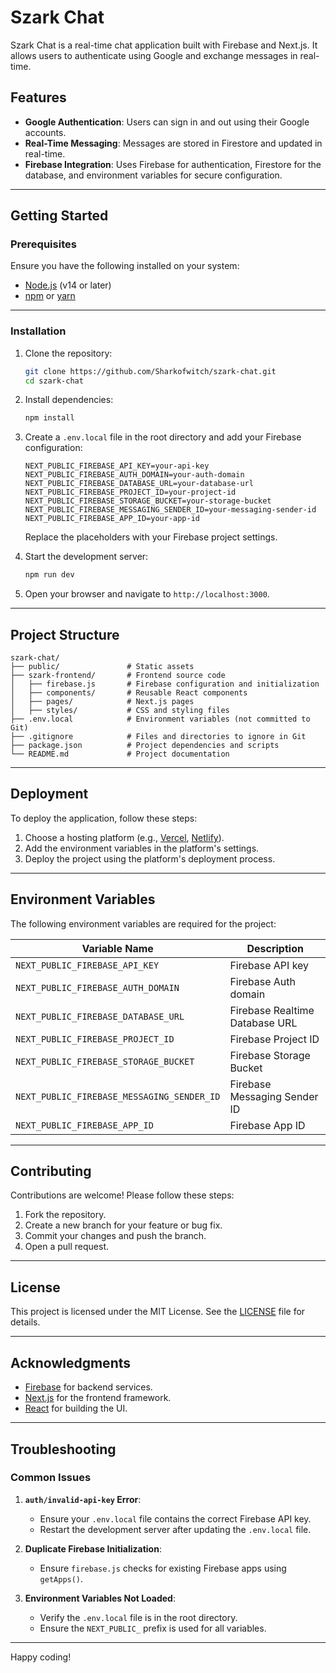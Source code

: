 # Szark Chat

Szark Chat is a real-time chat application built with Firebase and Next.js. It allows users to authenticate using Google and exchange messages in real-time.

## Features

- **Google Authentication**: Users can sign in and out using their Google accounts.
- **Real-Time Messaging**: Messages are stored in Firestore and updated in real-time.
- **Firebase Integration**: Uses Firebase for authentication, Firestore for the database, and environment variables for secure configuration.

---

## Getting Started

### Prerequisites

Ensure you have the following installed on your system:

- [Node.js](https://nodejs.org/) (v14 or later)
- [npm](https://www.npmjs.com/) or [yarn](https://yarnpkg.com/)

---

### Installation

1. Clone the repository:

   ```bash
   git clone https://github.com/Sharkofwitch/szark-chat.git
   cd szark-chat
   ```

2. Install dependencies:

   ```bash
   npm install
   ```

3. Create a `.env.local` file in the root directory and add your Firebase configuration:

   ```plaintext
   NEXT_PUBLIC_FIREBASE_API_KEY=your-api-key
   NEXT_PUBLIC_FIREBASE_AUTH_DOMAIN=your-auth-domain
   NEXT_PUBLIC_FIREBASE_DATABASE_URL=your-database-url
   NEXT_PUBLIC_FIREBASE_PROJECT_ID=your-project-id
   NEXT_PUBLIC_FIREBASE_STORAGE_BUCKET=your-storage-bucket
   NEXT_PUBLIC_FIREBASE_MESSAGING_SENDER_ID=your-messaging-sender-id
   NEXT_PUBLIC_FIREBASE_APP_ID=your-app-id
   ```

   Replace the placeholders with your Firebase project settings.

4. Start the development server:

   ```bash
   npm run dev
   ```

5. Open your browser and navigate to `http://localhost:3000`.

---

## Project Structure

```
szark-chat/
├── public/               # Static assets
├── szark-frontend/       # Frontend source code
│   ├── firebase.js       # Firebase configuration and initialization
│   ├── components/       # Reusable React components
│   ├── pages/            # Next.js pages
│   ├── styles/           # CSS and styling files
├── .env.local            # Environment variables (not committed to Git)
├── .gitignore            # Files and directories to ignore in Git
├── package.json          # Project dependencies and scripts
└── README.md             # Project documentation
```

---

## Deployment

To deploy the application, follow these steps:

1. Choose a hosting platform (e.g., [Vercel](https://vercel.com/), [Netlify](https://www.netlify.com/)).
2. Add the environment variables in the platform's settings.
3. Deploy the project using the platform's deployment process.

---

## Environment Variables

The following environment variables are required for the project:

| Variable Name                     | Description                          |
|-----------------------------------|--------------------------------------|
| `NEXT_PUBLIC_FIREBASE_API_KEY`    | Firebase API key                     |
| `NEXT_PUBLIC_FIREBASE_AUTH_DOMAIN`| Firebase Auth domain                 |
| `NEXT_PUBLIC_FIREBASE_DATABASE_URL`| Firebase Realtime Database URL       |
| `NEXT_PUBLIC_FIREBASE_PROJECT_ID` | Firebase Project ID                  |
| `NEXT_PUBLIC_FIREBASE_STORAGE_BUCKET`| Firebase Storage Bucket            |
| `NEXT_PUBLIC_FIREBASE_MESSAGING_SENDER_ID`| Firebase Messaging Sender ID |
| `NEXT_PUBLIC_FIREBASE_APP_ID`     | Firebase App ID                      |

---

## Contributing

Contributions are welcome! Please follow these steps:

1. Fork the repository.
2. Create a new branch for your feature or bug fix.
3. Commit your changes and push the branch.
4. Open a pull request.

---

## License

This project is licensed under the MIT License. See the [LICENSE](LICENSE) file for details.

---

## Acknowledgments

- [Firebase](https://firebase.google.com/) for backend services.
- [Next.js](https://nextjs.org/) for the frontend framework.
- [React](https://reactjs.org/) for building the UI.

---

## Troubleshooting

### Common Issues

1. **`auth/invalid-api-key` Error**:
   - Ensure your `.env.local` file contains the correct Firebase API key.
   - Restart the development server after updating the `.env.local` file.

2. **Duplicate Firebase Initialization**:
   - Ensure `firebase.js` checks for existing Firebase apps using `getApps()`.

3. **Environment Variables Not Loaded**:
   - Verify the `.env.local` file is in the root directory.
   - Ensure the `NEXT_PUBLIC_` prefix is used for all variables.

---

Happy coding!
